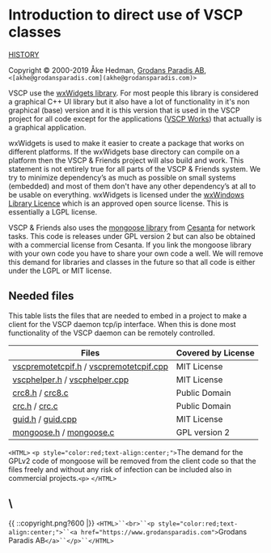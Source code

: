 # Introduction to direct use of VSCP classes

[HISTORY](vscp_class_usage_history)

Copyright © 2000-2019 Åke Hedman, [Grodans Paradis AB](https://www.grodansparadis.com), `<[akhe@grodansparadis.com](akhe@grodansparadis.com)>` 

VSCP use the [wxWidgets library](https://wxwidgets.org/). For most people this library is considered a graphical C++ UI library but it also have a lot of functionality in it's non graphical (base) version and it is this version that is used in the VSCP project for all code except for the applications ([VSCP Works](https://grodansparadis.gitbooks.io/vscp-works/?id=start/)) that actually is a graphical application.

wxWidgets is used to make it easier to create a package that works on different platforms. If the wxWidgets base directory can compile on a platform then the VSCP & Friends project will also build and work.  This statement is not entirely true for all parts of the VSCP & Friends system. We try to minimize dependency’s as much as possible on small systems (embedded) and most of them don't have any other dependency’s at all to be usable on everything. wxWidgets is licensed under the [wxWindows Library Licence](https://wxwidgets.org/about/licence/) which is an approved open source license. This is essentially a LGPL license.

VSCP & Friends also uses the [mongoose library](https///docs.cesanta.com/mongoose/master) from [Cesanta](https///www.cesanta.com/) for network tasks. This code is releases under GPL version 2 but can also be obtained with a commercial license from Cesanta. If you link the mongoose library with your own code you have to share your own code a well. We will remove this demand for libraries and classes in the future so that all code is either under the LGPL or MIT license.

## Needed files

This table lists the files that are needed to embed in a project to make a client for the VSCP daemon tcp/ip interface. When this is done most functionality of the VSCP daemon can be remotely controlled.

 | Files                                                                                                                                                                                                                     | Covered by License | 
 | -----                                                                                                                                                                                                                     | ------------------ | 
 | [vscpremotetcpif.h](https///github.com/grodansparadis/vscp/blob/master/src/vscp/common/vscpremotetcpif.h) / [vscpremotetcpif.cpp](https///github.com/grodansparadis/vscp/blob/master/src/vscp/common/vscpremotetcpif.cpp) | MIT License        | 
 | [vscphelper.h](https///github.com/grodansparadis/vscp/blob/master/src/vscp/common/vscphelper.h) / [vscphelper.cpp](https///github.com/grodansparadis/vscp/blob/master/src/vscp/common/vscphelper.cpp)                     | MIT License        | 
 | [crc8.h](https///github.com/grodansparadis/vscp/blob/master/src/common/crc8.h) / [crc8.c](https///github.com/grodansparadis/vscp/blob/master/src/common/crc8.c)                                                           | Public Domain      | 
 | [crc.h](https///github.com/grodansparadis/vscp/blob/master/src/common/crc.h) / [crc.c](https///github.com/grodansparadis/vscp/blob/master/src/common/crc.c)                                                               | Public Domain      | 
 | [guid.h](https///github.com/grodansparadis/vscp/blob/master/src/vscp/common/guid.h) / [guid.cpp](https///github.com/grodansparadis/vscp/blob/master/src/vscp/common/guid.cpp)                                             | MIT License        | 
 | [mongoose.h](https///github.com/cesanta/mongoose/blob/master/mongoose.h) / [mongoose.c](https///github.com/cesanta/mongoose/blob/master/mongoose.c)                                                                       | GPL version 2      | 

`<HTML>`
`<p style="color:red;text-align:center;">`The demand for the GPLv2 code of mongoose will be removed from the client code so that the files freely and without any risk of infection can be included also in commercial projects.`<p>`
`</HTML>`

\\ 
----
{{ ::copyright.png?600 |}}
`<HTML>``<br>``<p style="color:red;text-align:center;">``<a href="https://www.grodansparadis.com">`Grodans Paradis AB`</a>``</p>``</HTML>`


 


